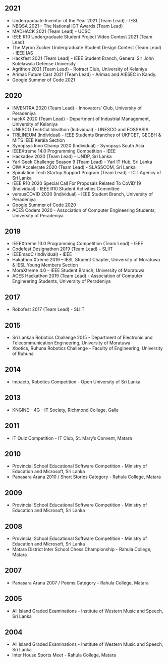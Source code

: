 ## 2021
- Undergraduate Inventor of the Year 2021 (Team Lead) - IESL
- NBQSA 2021 – The National ICT Awards (Team Lead) 
- MADHACK 2021 (Team Lead) - UCSC  
- IEEE R10 Undergraduate Student Project Video Contest 2021 (Team Lead) 
- The Myron Zucker Undergraduate Student Design Contest (Team Lead) - IEEE IAS
- Hackfest 2021 (Team Lead) - IEEE Student Branch, General Sir John Kotelawala Defense University
- Agrithon 2021 (Team Lead) - Rotract Club, University of Kelaniya
- Arimac Future Cast 2021 (Team Lead) - Arimac and AIESEC in Kandy.
- Google Summer of Code 2021

## 2020
- INVENTRA 2020 (Team Lead) - Innovators’ Club, University of Peradeniya
- hackX 2020 (Team Lead) - Department of Industrial Management, University of Kelaniya
- UNESCO TechCul Ideathon (Individual) - UNESCO and FOSSASIA
- TRILINEUM (Individual) - IEEE Students Branches of UKFCET, GECBH & MITS IEEE Kerala Section
- Synopsys Inno Champ 2020 (Individual) - Synopsys South Asia
- IEEEXtreme 14.0 Programming Competition - IEEE
- Hackadev 2020 (Team Lead) - UNDP, Sri Lanka
- Yarl Geek Challenge Season 9 (Team Lead) - Yarl IT Hub, Sri Lanka
- OIW Accelerate 2020 (Team Lead) - SLASSCOM, Sri Lanka
- Spiralation Tech Startup Support Program (Team Lead) - ICT Agency of Sri Lanka
- IEEE R10 2020 Special Call For Proposals Related To CoViD'19 (Individual) - IEEE R10 Student Activities
Committee
- versusCOVID 2020 (Individual) - IEEE Student Branch, University of Peradeniya
- Google Summer of Code 2020
- ACES Coders 2020 - Association of Computer Engineering Students, University of Peradeniya

## 2019

- IEEEXtreme 13.0 Programming Competition (Team Lead) – IEEE
- Codefest Designathon 2019 (Team Lead) – SLIIT
- IEEEmadC (Individual) - IEEE
- Hakathon Xtreme 2019 – IESL Student Chapter, University of Moratuwa & IESL Young Members
Section
- MoraXtreme 4.0 – IEEE Student Branch, University of Moratuwa
- ACES Hackathon 2019 (Team Lead) - Association of Computer Engineering Students, University of
Peradeniya

## 2017

- Robofest 2017 (Team Lead) - SLIIT

## 2015

- Sri Lankan Robotics Challenge 2015 - Department of Electronic and Telecommunication Engineering,
University of Moratuwa
- Xbotics, Ruhuna Robotics Challenge - Faculty of Engineering, University of Ruhuna

## 2014
- Impacto, Robotics Competition - Open University of Sri Lanka


## 2013
- KNGINE – 4G - IT Society, Richmond College, Galle

## 2011
- IT Quiz Competition - IT Club, St. Mary’s Convent, Matara

## 2010

- Provincial School Educational Software Competition - Ministry of Education and Microsoft,
Sri Lanka
- Panasara Arana 2010 / Short Stories Category - Rahula College, Matara

## 2009
- Provincial School Educational Software Competition - Ministry of Education and Microsoft, Sri Lanka

## 2008
- Provincial School Educational Software Competition - Ministry of Education and Microsoft,
Sri Lanka
- Matara District Inter School Chess Championship - Rahula College, Matara

## 2007
- Panasara Arana 2007 / Poems Category - Rahula College, Matara

## 2005
- All Island Graded Examinations - Institute of Western Music and Speech, Sri Lanka

## 2004
- All Island Graded Examinations - Institute of Western Music and Speech, Sri Lanka
- Inter House Sports Meet - Rahula College, Matara

